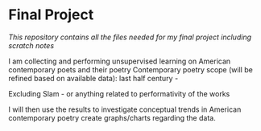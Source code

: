# Final Project

*This repository contains all the files needed for my final project including scratch notes*

I am collecting and performing unsupervised learning on American contemporary poets and their poetry
Contemporary poetry scope (will be refined based on available data): last half century -

Excluding Slam - or anything related to performativity of the works

I will then use the results to investigate conceptual trends in American contemporary poetry create graphs/charts 
regarding the data. 

